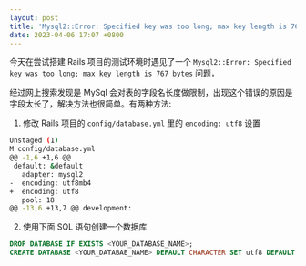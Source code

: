 ```yaml
---
layout: post
title: 'Mysql2::Error: Specified key was too long; max key length is 767 bytes'问题修复
date: 2023-04-06 17:07 +0800
---
```


今天在尝试搭建 Rails 项目的测试环境时遇见了一个 `Mysql2::Error: Specified key was too long; max key length is 767 bytes` 问题，

经过网上搜索发现是 MySql 会对表的字段名长度做限制，出现这个错误的原因是字段太长了，解决方法也很简单。有两种方法:
1. 修改 Rails 项目的 `config/database.yml` 里的 `encoding: utf8` 设置
``` bash
Unstaged (1)
M config/database.yml
@@ -1,6 +1,6 @@
 default: &default
   adapter: mysql2
-  encoding: utf8mb4
+  encoding: utf8
   pool: 18
@@ -13,6 +13,7 @@ development:
```

2. 使用下面 SQL 语句创建一个数据库
``` SQL
DROP DATABASE IF EXISTS <YOUR_DATABASE_NAME>;
CREATE DATABASE <YOUR_DATABAE_NAME> DEFAULT CHARACTER SET utf8 DEFAULT COLLATE utf8_general_ci;
```

